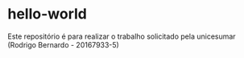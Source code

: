 # hello-world
Este repositório é para realizar o trabalho solicitado pela unicesumar (Rodrigo Bernardo - 20167933-5)
